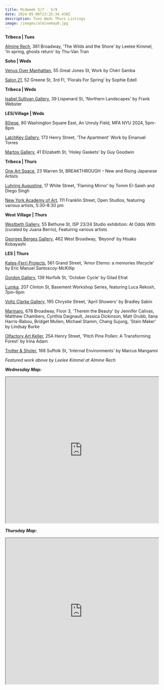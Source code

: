 ```yaml
---
title: Midweek 5/7 - 5/9
date: 2024-05-06T23:25:34.438Z
description: Tues Weds Thurs Listings
image: /images/alminemay8.jpg
---
```

**T﻿ribeca | Tues**

[Almine Rech](https://www.alminerech.com/), 361 Broadway, 'The Wilds and the Shore' by Leelee Kimmel, 'In spring, ghosts return' by Thu-Van Tran

**S﻿oho | Weds**

[Venus Over Manhattan](https://www.venusovermanhattan.com/exhibitions/cheri-samba), 55 Great Jones St, Work by Chéri Samba

[Salon 21](https://www.salontwenty-one.com/exhibitions/sophie-edell-florals-for-spring), 52 Greene St, 3rd Fl, 'Florals For Spring' by Sophie Edell

**Tribeca | Weds**

[Isabel Sullivan Gallery](https://is.gallery/exhibition/earthed-lightning), 39 Lispenard St, 'Northern Landscapes' by Frank Webster

**L﻿ES/Village | Weds**

[80wse](https://80wse.org/exhibitions/mfa-class-of-2024-thesis-part-2), 80 Washington Square East, An Unruly Field, MFA NYU 2024, 5pm-8pm

[LatchKey Gallery](https://www.latchkey-gallery.com/), 173 Henry Street, 'The Apartment' Work by Emanuel Torres

[Martos Gallery](https://www.martosgallery.com/exhibitions/), 41 Elizabeth St, 'Holey Gaskets' by Guy Goodwin

**T﻿ribeca | Thurs**

[One Art Space](https://oneartspace.com/upcoming-exhibitions/), 23 Warren St, BREAKTHROUGH – New and Rising Japanese Artists

[Luhring Augustine](https://www.luhringaugustine.com/exhibitions/tomm-el-saieh-and-diego-singh), 17 White Street, 'Flaming Mirror' by Tomm El-Saieh and Diego Singh

[N﻿ew York Academy of Art](https://nyaa.edu/open-studios/), 111 Franklin Street, Open Studios, featuring various artists, 5:30–8:30 pm

**West Village | Thurs**

[Westbeth Gallery](https://westbeth.org/event/whitney-isp-program-joint-exhibit-with-westbeth-gallery/), 55 Bethune St, ISP 23/24 Studio exhibition: At Odds With (curated by Juana Berrio), Featuring various artists

[Georges Berges Gallery](https://bergesgallery.com/exhibitions/beyond), 462 West Broadway, 'Beyond' by Hisako Kobayashi

**L﻿ES | Thurs**

[Kates-Ferri Projects](https://www.katesferriprojects.com/), 561 Grand Street, 'Amor Eterno: a memories lifecycle' by Eric Manuel Santoscoy-McKillip

[Gordon Gallery](https://www.gordongallery.co.il/new-york-page), 139 Norfolk St, 'October Cycle' by Gilad Efrat

[Lumka](https://www.lumka.com/basementworkshopseries), 207 Clinton St, Basement Workshop Series, featuring Luca Rekosh, 7pm-9pm

[Voltz Clarke Gallery](https://voltzclarke.com/exhibitions/bradley-sabin-april-showers/), 195 Chrystie Street, 'April Showers' by Bradley Sabin

[Marinaro](https://www.marinaro.biz/), 678 Broadway, Floor 3, 'Therein the Beauty' by Jennifer Calivas, Matthew Chambers, Cynthia Daignault, Jessica Dickinson, Matt Grubb, Ilana Harris-Babou, Bridget Mullen, Michael Stamm, Chang Sujung, 'Stain Maker' by Lindsay Burke

[Olfactory Art Keller](https://www.olfactoryartkeller.com/exhibitions/irina-adam-pitch-pine-pollen-a-transforming-forest), 25A Henry Street, 'Pitch Pine Pollen: A Transforming Forest' by Irina Adam

[Trotter & Sholer](https://trotterandsholer.com/exhibitions/34-internal-environments-marcus-manganni/works/), 168 Suffolk St, 'Internal Environments' by Marcus Manganni

*F﻿eatured work above by Leelee Kimmel at Almine Rech*

***W﻿ednesday Map:***

<iframe src="https://www.google.com/maps/d/u/1/embed?mid=1ck1N5eAP0bkZEgP3vs3U76XM2rzLw9k&ehbc=2E312F" width="100%" height="480"></iframe>

***T﻿hursday Map:***

<iframe src="https://www.google.com/maps/d/u/1/embed?mid=1bwwmdaY1PGINuV-mM7YS2ntLG1xasNU&ehbc=2E312F" width="100%" height="480"></iframe>